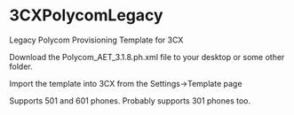 # 3CXPolycomLegacy
Legacy Polycom Provisioning Template for 3CX

Download the Polycom_AET_3.1.8.ph.xml file to your desktop or some other folder.

Import the template into 3CX from the Settings->Template page

Supports 501 and 601 phones. Probably supports 301 phones too.
